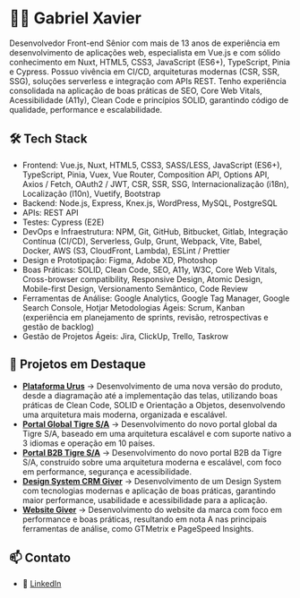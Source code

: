 # 👨‍💻 Gabriel Xavier

Desenvolvedor Front-end Sênior com mais de 13 anos de experiência em desenvolvimento de aplicações web, especialista em Vue.js e com sólido conhecimento em Nuxt, HTML5, CSS3, JavaScript (ES6+), TypeScript, Pinia e Cypress. Possuo vivência em CI/CD, arquiteturas modernas (CSR, SSR, SSG), soluções serverless e integração com APIs REST. Tenho experiência consolidada na aplicação de boas práticas de SEO, Core Web Vitals, Acessibilidade (A11y), Clean Code e princípios SOLID, garantindo código de qualidade, performance e escalabilidade.

## 🛠️ Tech Stack
- Frontend: Vue.js, Nuxt, HTML5, CSS3, SASS/LESS, JavaScript (ES6+), TypeScript, Pinia, Vuex, Vue Router, Composition API, Options API, Axios / Fetch, OAuth2 / JWT, CSR, SSR, SSG, Internacionalização (i18n), Localização (l10n), Vuetify, Bootstrap
- Backend: Node.js, Express, Knex.js, WordPress, MySQL, PostgreSQL
- APIs: REST API
- Testes: Cypress (E2E)
- DevOps e Infraestrutura: NPM, Git, GitHub, Bitbucket, Gitlab, Integração Contínua (CI/CD), Serverless, Gulp, Grunt, Webpack, Vite, Babel, Docker, AWS (S3, CloudFront, Lambda), ESLint / Prettier
- Design e Prototipação: Figma, Adobe XD, Photoshop
- Boas Práticas: SOLID, Clean Code, SEO, A11y, W3C, Core Web Vitals, Cross-browser compatibility, Responsive Design, Atomic Design, Mobile-first Design, Versionamento Semântico, Code Review
- Ferramentas de Análise: Google Analytics, Google Tag Manager, Google Search Console, Hotjar
Metodologias Ágeis: Scrum, Kanban (experiência em planejamento de sprints, revisão, retrospectivas e gestão de backlog)
- Gestão de Projetos Ágeis: Jira, ClickUp, Trello, Taskrow

## 📂 Projetos em Destaque

- [**Plataforma Urus**](https://app.urusoficial.com.br) → Desenvolvimento de uma nova versão do produto, desde a diagramação até a implementação das telas, utilizando boas práticas de Clean Code, SOLID e Orientação a Objetos, desenvolvendo uma arquitetura mais moderna, organizada e escalável.
- [**Portal Global Tigre S/A**](https://www.tigre.com.br) → Desenvolvimento do novo portal global da Tigre S/A, baseado em uma arquitetura escalável e com suporte nativo a 3 idiomas e operação em 10 países.
- [**Portal B2B Tigre S/A**](https://e.tigre.com) → Desenvolvimento do novo portal B2B da Tigre S/A, construído sobre uma arquitetura moderna e escalável, com foco em performance, segurança e acessibilidade.
- [**Design System CRM Giver**](https://cli.giver.com.br/administrador) → Desenvolvimento de um Design System com tecnologias modernas e aplicação de boas práticas, garantindo maior performance, usabilidade e acessibilidade para a aplicação.
- [**Website Giver**](https://www.giver.com.br/) → Desenvolvimento do website da marca com foco em performance e boas práticas, resultando em nota A nas principais ferramentas de análise, como GTMetrix e PageSpeed Insights.



## 📫 Contato

- 💼 [LinkedIn](https://linkedin.com/in/gabrielxavier)  

<!--
**gabrielxavier/gabrielxavier** is a ✨ _special_ ✨ repository because its `README.md` (this file) appears on your GitHub profile.

Here are some ideas to get you started:

- 🔭 I’m currently working on ...
- 🌱 I’m currently learning ...
- 👯 I’m looking to collaborate on ...
- 🤔 I’m looking for help with ...
- 💬 Ask me about ...
- 📫 How to reach me: ...
- 😄 Pronouns: ...
- ⚡ Fun fact: ...
-->
